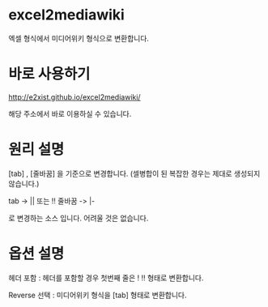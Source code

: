 # excel2mediawiki
엑셀 형식에서 미디어위키 형식으로 변환합니다. 

# 바로 사용하기
http://e2xist.github.io/excel2mediawiki/

해당 주소에서 바로 이용하실 수 있습니다.



# 원리 설명
[tab] , [줄바꿈] 을 기준으로 변경합니다. (셀병합이 된 복잡한 경우는 제대로 생성되지 않습니다.)

tab -> || 또는 !!
줄바꿈 -> |- 

로 변경하는 소스 입니다. 어려울 것은 없습니다. 

# 옵션 설명
헤더 포함 : 헤더를 포함할 경우 첫번째 줄은 ! !! 형태로 변환합니다.

Reverse 선택 : 미디어위키 형식을 [tab] 형태로 변환합니다.

